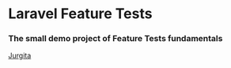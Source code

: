 # Laravel Feature Tests

### The small demo project of Feature Tests fundamentals

[Jurgita](https://github.com/Jjurgita)
